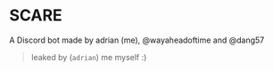# SCARE
A Discord bot made by adrian (me), @wayaheadoftime and @dang57
> leaked by (`adrian`) me myself :)
